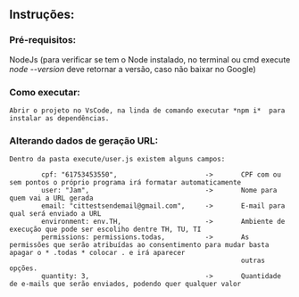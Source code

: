 ## Instruções:

### Pré-requisitos:

NodeJs (para verificar se tem o Node instalado, no terminal ou cmd execute *node --version* deve retornar a versão, caso não baixar no Google)

### Como executar:

    Abrir o projeto no VsCode, na linda de comando executar *npm i*  para instalar as dependências.

### Alterando dados de geração URL:

    Dentro da pasta execute/user.js existem alguns campos:

            cpf: "61753453550",                      ->       CPF com ou sem pontos o próprio programa irá formatar automaticamente
            user: "Jam",                             ->       Nome para quem vai a URL gerada
            email: "cittestsendemail@gmail.com",     ->       E-mail para qual será enviado a URL
            environment: env.TH,                     ->       Ambiente de execução que pode ser escoliho dentre TH, TU, TI
            permissions: permissions.todas,          ->       As permissões que serão atribuídas ao consentimento para mudar basta apagar o * .todas * colocar . e irá aparecer
                                                              outras opções.
            quantity: 3,                             ->       Quantidade de e-mails que serão enviados, podendo quer qualquer valor
